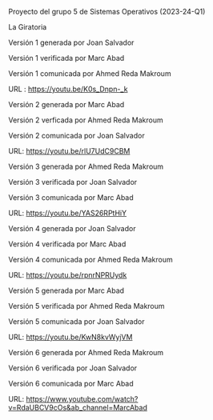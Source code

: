 Proyecto del grupo 5 de Sistemas Operativos (2023-24-Q1)

La Giratoria

Versión 1 generada por Joan Salvador

Versión 1 verificada por Marc Abad

Versión 1 comunicada por Ahmed Reda Makroum

URL : https://youtu.be/K0s_Dnpn-_k

Versión 2 generada por Marc Abad

Versión 2 verficada por Ahmed Reda Makroum

Versión 2 comunicada por Joan Salvador

URL: https://youtu.be/rlU7UdC9CBM

Versión 3 generada por Ahmed Reda Makroum

Versión 3 verificada por Joan Salvador

Versión 3 comunicada por Marc Abad

URL: https://youtu.be/YAS26RPtHiY

Versión 4 generada por Joan Salvador

Versión 4 verificada por Marc Abad

Versión 4 comunicada por Ahmed Reda Makroum

URL: https://youtu.be/rpnrNPRUydk

Versión 5 generada por Marc Abad

Versión 5 verificada por Ahmed Reda Makroum

Versión 5 comunicada por Joan Salvador

URL: https://youtu.be/KwN8kvWyjVM

Versión 6 generada por Ahmed Reda Makroum

Versión 6 verificada por Joan Salvador

Versión 6 comunicada por Marc Abad

URL: https://www.youtube.com/watch?v=RdaUBCV9cOs&ab_channel=MarcAbad
